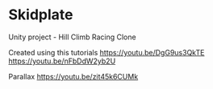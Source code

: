 # Skidplate
Unity project - Hill Climb Racing Clone


Created using this tutorials
https://youtu.be/DgG9us3QkTE
https://youtu.be/nFbDdW2yb2U

Parallax
https://youtu.be/zit45k6CUMk
